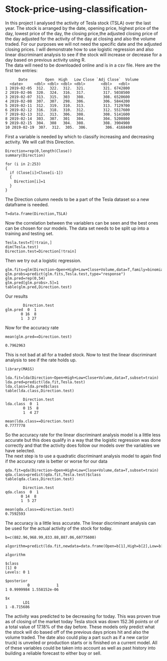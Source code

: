 # Stock-price-using-classification-

   In this project I analysed the activity of Tesla stock (TSLA) over the last year.  The stock is arranged by the date,
  opening price, highest price of the day, lowest price of the day, the closing price,the adjusted closing price of the day 
  adjusted for the activity of the day at closing and also the volume traded.  For our purposes we will not need the specific 
  date and the adjusted closing prices.  I will demonstrate how to use logistic regression and also linear discriminant analysis
  to see if the stock will increase or decrease for a day based on previous activity using R.  
      The data will need to be downloaded online and is in a csv file.  Here are the first ten entries:
 
 ```
       Date        Open  High   Low Close `Adj Close`  Volume
   <date>     <dbl> <dbl> <dbl> <dbl>       <dbl>   <dbl>
 1 2019-02-05  312.  322.  312.  321.        321. 6742800
 2 2019-02-06  320.  324.  316.  317.        317. 5038500
 3 2019-02-07  313.  315.  303   308.        308. 6520600
 4 2019-02-08  307.  307.  298.  306.        306. 5844200
 5 2019-02-11  312.  319.  310.  313.        313. 7129700
 6 2019-02-12  316.  318.  310.  312.        312. 5517600
 7 2019-02-13  312.  313.  306.  308.        308. 5141600
 8 2019-02-14  303.  307.  301   304.        304. 5200800
 9 2019-02-15  304.  308   304.  308.        308. 3904900
10 2019-02-19  307.  312.  305.  306.        306. 4168400

```

First a variable is needed by which to classify increasing and decreasing activity.  We will call this Direction.

```
Direction=rep(0,length(Close))
summary(Direction)

for (i in 2:253)
{
  if (Close[i]>Close[i-1])
  {
    Direction[i]=1
  }
}
```
The Direction column needs to be a part of the Tesla dataset so a new dataframe is needed.
```
T=data.frame(Direction,TSLA)
```
Now the correlation between the variablers can be seen and the best ones can be chosen for our models.
The data set needs to be split up into a training and testing set.

```
Tesla.test=T[!train,]
dim(Tesla.test)
Direction.test=Direction[!train]
```

Then we try out a logistic regression.
  
  ```
glm.fits=glm(Direction~Open+High+Low+Close+Volume,data=T,family=binomial,subset=train)
glm.probs=predict(glm.fits,Tesla.test,type="response")
glm.pred=rep(0,54)
glm.pred[glm.probs>.5]=1
table(glm.pred,Direction.test)
```
Our results
```
        Direction.test
glm.pred  0  1
       0 16  8
       1  3 27
```
Now for the accuracy rate
```
mean(glm.pred==Direction.test)

0.7962963
```
This is not bad at all for a traded stock.  Now to test the linear discriminant analysis to see if the rate holds up.
```
library(MASS)

lda.fit=lda(Direction~Open+High+Low+Close+Volume,data=T,subset=train)
lda.pred=predict(lda.fit,Tesla.test)
lda.class=lda.pred$class
table(lda.class,Direction.test)

        Direction.test
lda.class  0  1
        0 15  8
        1  4 27
        
mean(lda.class==Direction.test)
0.7777778
 ```
   So the accuracy rate for the linear discriminant analysis model is a little less accurate but this does qualify in a way
that the logistic regression was done correctly and that the activity does follow our models over the variables we have 
selected.  
    The next step is to use a quadratic discriminant analysis model to again find if the accuracy rate is better or worse 
 for our data
 ```
 qda.fit=qda(Direction~Open+High+Low+Close+Volume,data=T,subset=train)
 qda.class=predict(qda.fit,Tesla.test)$class
table(qda.class,Direction.test)

         Direction.test
qda.class  0  1
        0 14  8
        1  5 27
        
mean(qda.class==Direction.test)
0.7592593
```
   The accuracy is a little less accurate.  The linear discriminant analysis can be used for the actual activity of the 
stock for today.

```
b=c(882.96,968.99,833.88,887.06,60775600)

algorithm=predict(lda.fit,newdata=data.frame(Open=b[1],High=b[2],Low=b[3],Close=b[4],Volume=b[5]),type="response")

algorithm

$class
[1] 0
Levels: 0 1

$posterior
          0            1
1 0.9999984 1.558152e-06

$x
        LD1
1 -8.715686
```
   The activity was predicted to be decreasing for today.  This was proven true as of closing of the market today
 Tesla stock was down 152.36 points or of a total value of 17.18% of the day before.  These models only predict what the 
 stock will do based off of the previous days prices hit and also the volume traded.  The date also could play a part such
 as if a new car(or truck) is unveiled or production starts or is finished on a current model.  All of these variables could 
 be taken into account as well as past history into building a reliable forecast to either buy or sell.

    
